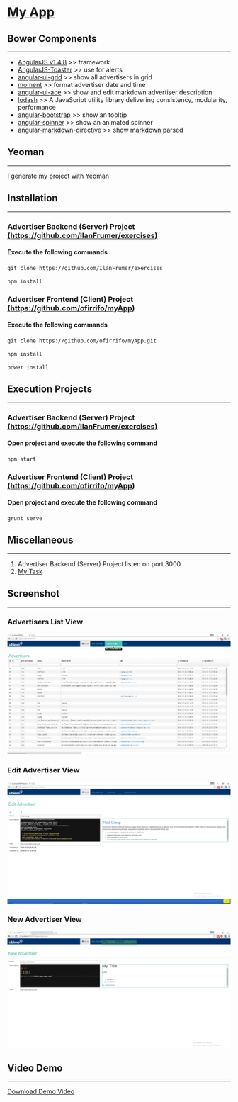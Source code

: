 # [My App](https://github.com/ofirrifo/myApp)

## Bower Components
 ---
 
 * [AngularJS v1.4.8](https://angularjs.org/) >> framework
 * [AngularJS-Toaster](https://github.com/jirikavi/AngularJS-Toaster) >> use for alerts
 * [angular-ui-grid](http://ui-grid.info/) >> show all advertisers in grid 
 * [moment](http://momentjs.com/) >> format advertiser date and time
 * [angular-ui-ace](http://angular-ui.github.io/ui-ace/) >> show and edit markdown advertiser description
 * [lodash](https://lodash.com/) >> A JavaScript utility library delivering consistency, modularity, performance
 * [angular-bootstrap](https://angular-ui.github.io/bootstrap/) >> show an tooltip
 * [angular-spinner](https://github.com/urish/angular-spinner) >> show an  animated spinner
 * [angular-markdown-directive](https://github.com/btford/angular-markdown-directive) >> show markdown parsed
 
## Yeoman
 ---
 
 I generate my project with [Yeoman](http://yeoman.io/)


## Installation 
---

### Advertiser Backend (Server) Project [(https://github.com/IlanFrumer/exercises)](https://github.com/IlanFrumer/exercises)

#### Execute the following commands

```
git clone https://github.com/IlanFrumer/exercises
```

```
npm install
```

### Advertiser Frontend (Client) Project [(https://github.com/ofirrifo/myApp)](https://github.com/ofirrifo/myApp)

#### Execute the following commands

```
git clone https://github.com/ofirrifo/myApp.git
```

```
npm install
```

```
bower install
```

## Execution Projects
---

### Advertiser Backend (Server) Project [(https://github.com/IlanFrumer/exercises)](https://github.com/IlanFrumer/exercises)

#### Open project and execute the following command

```
npm start
```

### Advertiser Frontend (Client) Project [(https://github.com/ofirrifo/myApp)](https://github.com/ofirrifo/myApp)

#### Open project and execute the following command

```
grunt serve
```

## Miscellaneous
---

1. Advertiser Backend (Server) Project listen on port 3000
2. [My Task](https://github.com/ofirrifo/myApp/blob/master/advertiser%20project%20tasks.xlsx?raw=true)


## Screenshot
---

### Advertisers List View

![Advertisers List View](https://github.com/ofirrifo/myApp/blob/master/screenshot-advertisers.png "Advertisers List View")

### Edit Advertiser View

![Edit Advertiser View](https://github.com/ofirrifo/myApp/blob/master/screenshot-edit-advertiser.png "Edit Advertiser View")

### New Advertiser View

![New Advertiser View](https://github.com/ofirrifo/myApp/blob/master/screenshot-new-advertiser.png "New Advertiser View")

## Video Demo
---

[Download Demo Video](https://github.com/ofirrifo/myApp/blob/master/advertiserDemoVideo.mp4?raw=true)

